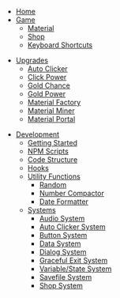 <!--
  OVERVIEW
-->
* [Home](/)
* [Game](/game/)
  * [Material](/game/material.md)
  * [Shop](/game/shop.md)
  * [Keyboard Shortcuts](/game/keyboard-shortcuts.md)
<!--
  GAME CONTENT REFERENCE
-->
* [Upgrades](/upgrades/)
  * [Auto Clicker](/upgrades/auto-clicker.md)
  * [Click Power](/upgrades/click-power.md)
  * [Gold Chance](/upgrades/gold-chance.md)
  * [Gold Power](/upgrades/gold-power.md)
  * [Material Factory](/upgrades/material-factory.md)
  * [Material Miner](/upgrades/material-miner.md)
  * [Material Portal](/upgrades/material-portal.md)
<!--
  DEVELOPER DOCUMENTATION
-->
* [Development](/dev/)
  * [Getting Started](/dev/#getting-started)
  * [NPM Scripts](/dev/#npm-scripts)
  * [Code Structure](/dev/#code-structure)
  * [Hooks](/dev/#hooks)
  * [Utility Functions](/dev/#utility-functions)
    * [Random](/dev/utils/random.md)
    * [Number Compactor](/dev/utils/number-compact.md)
    * [Date Formatter](/dev/utils/date.md)
  * [Systems](/dev/#systems)
    * [Audio System](/dev/systems/audio.md)
    * [Auto Clicker System](/dev/systems/autoclicker.md)
    * [Button System](/dev/systems/button.md)
    * [Data System](/dev/systems/data-manager.md)
    * [Dialog System](/dev/systems/dialog.md)
    * [Graceful Exit System](/dev/systems/graceful-exit.md)
    * [Variable/State System](/dev/systems/vars.md)
    * [Savefile System](/dev/systems/savefile-manager.md)
    * [Shop System](/dev/systems/shop.md)

